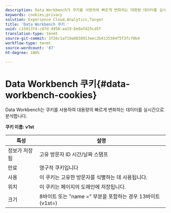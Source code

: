 ```yaml
---
description: Data Workbench가 쿠키를 사용하여 빠르게 변화하는 대용량 데이터를 실시간으로 분석하는 방법
keywords: cookies;privacy
solution: Experience Cloud,Analytics,Target
title: 'Data Workbench 쿠키 '
uuid: c15013f4-c47d-4950-aa19-be9afd25cd5f
translation-type: tm+mt
source-git-commit: 3f26c1af19a0838913eec2b4135304f5f3fcf0b4
workflow-type: tm+mt
source-wordcount: '87'
ht-degree: 100%

---
```



# Data Workbench 쿠키{#data-workbench-cookies}

Data Workbench는 쿠키를 사용하여 대용량의 빠르게 변화하는 데이터를 실시간으로 분석합니다.

**쿠키 이름: v1st**

| 특성 | 설명 |
|---|---|
| 정보가 저장됨 | 고유 방문자 ID 시간/날짜 스탬프 |
| 만료 | 영구적 쿠키입니다 |
| 사용 | 이 쿠키는 고유한 방문자를 식별하는 데 사용됩니다. |
| 위치 | 이 쿠키는 페이지의 도메인에 저장됩니다. |
| 크기 | 8바이트 또는 &quot;name =&quot; 부분을 포함하는 경우 13바이트(v1st=) |

